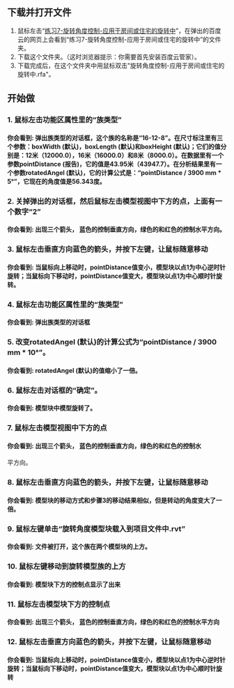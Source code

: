 ## 下载并打开文件

1. 鼠标左击“[练习7-旋转角度控制-应用于房间或住宅的旋转中](http://pan.baidu.com/s/1mhgX1zE)”，在弹出的百度云的网页上会看到“练习7-旋转角度控制-应用于房间或住宅的旋转中”的文件夹。
2. 下载这个文件夹。（这时浏览器提示：你需要首先安装百度云管家）。
3. 下载完成后，在这个文件夹中用鼠标双击"旋转角度控制-应用于房间或住宅的旋转中.rfa"。

## 开始做

### 1. 鼠标左击功能区属性里的“族类型”

#### 你会看到: 弹出族类型的对话框，这个族的名称是“16-12-8”。在尺寸标注里有三个参数：boxWidth (默认)，boxLength (默认)和boxHeight (默认)；它们的值分别是：12米（12000.0），16米（16000.0）和8米（8000.0）。在数据里有一个参数pointDistance (报告)，它的值是43.95米（43947.7）。在分析结果里有一个参数rotatedAngel (默认)，它的计算公式是：“pointDistance / 3900 mm * 5°”，它现在的角度值是56.343度。

### 2. 关掉弹出的对话框，然后鼠标左击模型视图中下方的点，上面有一个数字“2”

#### 你会看到: 出现三个箭头， 蓝色的控制垂直方向，绿色的和红色的控制水平方向。

### 3. 鼠标左击垂直方向蓝色的箭头，并按下左键，让鼠标随意移动

#### 你会看到: 当鼠标向上移动时，pointDistance值变小，模型块以点1为中心逆时针旋转；当鼠标向下移动时，pointDistance值变大，模型块以点1为中心顺时针旋转。

### 4. 鼠标左击功能区属性里的“族类型”

#### 你会看到: 弹出族类型的对话框

### 5. 改变rotatedAngel (默认)的计算公式为“pointDistance / 3900 mm * 10°”。

#### 你会看到: rotatedAngel (默认)的值缩小了一倍。 

### 6. 鼠标左击对话框的“确定”。

#### 你会看到: 模型块中模型旋转了。

### 7. 鼠标左击模型视图中下方的点

#### 你会看到: 出现三个箭头， 蓝色的控制垂直方向，绿色的和红色的控制水
平方向。

### 8. 鼠标左击垂直方向蓝色的箭头，并按下左键，让鼠标随意移动

#### 你会看到: 模型块的移动方式和步骤3的移动结果相似，但是转动的角度变大了一倍。

### 9. 鼠标左键单击“旋转角度模型块载入到项目文件中.rvt”

#### 你会看到: 文件被打开，这个族在两个模型块的上方。

### 10. 鼠标左键移动到旋转模型族的上方

#### 你会看到: 模型块下方的控制点显示了出来

### 11. 鼠标左击模型块下方的控制点

#### 你会看到: 出现三个箭头， 蓝色的控制垂直方向，绿色的和红色的控制水平方向

### 12. 鼠标左击垂直方向蓝色的箭头，并按下左键，让鼠标随意移动

#### 你会看到: 当鼠标向上移动时，pointDistance值变小，模型块以点1为中心逆时针旋转；当鼠标向下移动时，pointDistance值变大，模型块以点1为中心顺时针旋转
